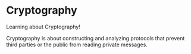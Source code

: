# Cryptography

Learning about Cryptography!

Cryptography is about constructing and analyzing protocols that prevent third parties or the public from reading private messages.
